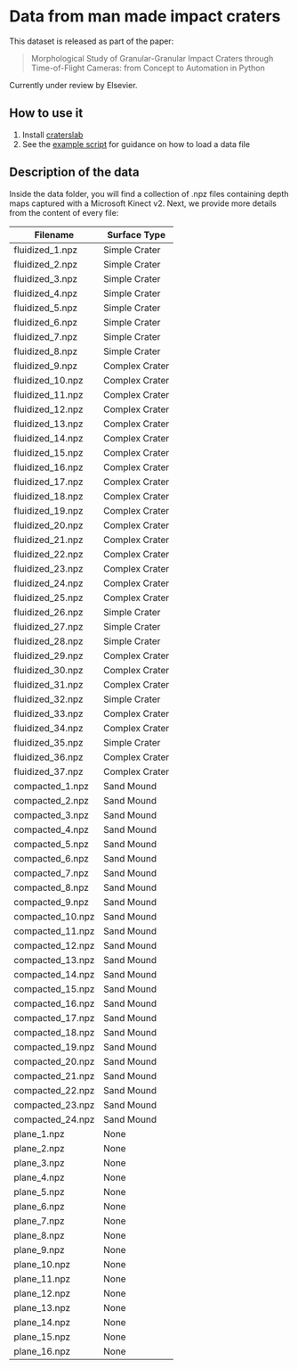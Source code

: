 # Data from man made impact craters 

This dataset is released as part of the paper:

> Morphological Study of Granular-Granular Impact Craters through Time-of-Flight 
> Cameras: from Concept to Automation in Python

Currently under review by Elsevier.

## How to use it

1. Install [craterslab](https://github.com/gvieralopez/craterslab)
2. See the [example script](test.py) for guidance on how to load a data file

## Description of the data

Inside the data folder, you will find a collection of .npz files containing 
depth maps captured with a Microsoft Kinect v2. Next, we provide more details 
from the content of every file:



| Filename         | Surface Type   |
| ---------------- | -------------- |
| fluidized_1.npz  | Simple Crater  |
| fluidized_2.npz  | Simple Crater  |
| fluidized_3.npz  | Simple Crater  |
| fluidized_4.npz  | Simple Crater  |
| fluidized_5.npz  | Simple Crater  |
| fluidized_6.npz  | Simple Crater  |
| fluidized_7.npz  | Simple Crater  |
| fluidized_8.npz  | Simple Crater  |
| fluidized_9.npz  | Complex Crater |
| fluidized_10.npz | Complex Crater |
| fluidized_11.npz | Complex Crater |
| fluidized_12.npz | Complex Crater |
| fluidized_13.npz | Complex Crater |
| fluidized_14.npz | Complex Crater |
| fluidized_15.npz | Complex Crater |
| fluidized_16.npz | Complex Crater |
| fluidized_17.npz | Complex Crater |
| fluidized_18.npz | Complex Crater |
| fluidized_19.npz | Complex Crater |
| fluidized_20.npz | Complex Crater |
| fluidized_21.npz | Complex Crater |
| fluidized_22.npz | Complex Crater |
| fluidized_23.npz | Complex Crater |
| fluidized_24.npz | Complex Crater |
| fluidized_25.npz | Complex Crater |
| fluidized_26.npz | Simple Crater  |
| fluidized_27.npz | Simple Crater  |
| fluidized_28.npz | Simple Crater  |
| fluidized_29.npz | Complex Crater |
| fluidized_30.npz | Complex Crater |
| fluidized_31.npz | Complex Crater |
| fluidized_32.npz | Simple Crater  |
| fluidized_33.npz | Complex Crater |
| fluidized_34.npz | Complex Crater |
| fluidized_35.npz | Simple Crater  |
| fluidized_36.npz | Complex Crater |
| fluidized_37.npz | Complex Crater |
| compacted_1.npz  | Sand Mound     |
| compacted_2.npz  | Sand Mound     |
| compacted_3.npz  | Sand Mound     |
| compacted_4.npz  | Sand Mound     |
| compacted_5.npz  | Sand Mound     |
| compacted_6.npz  | Sand Mound     |
| compacted_7.npz  | Sand Mound     |
| compacted_8.npz  | Sand Mound     |
| compacted_9.npz  | Sand Mound     |
| compacted_10.npz | Sand Mound     |
| compacted_11.npz | Sand Mound     |
| compacted_12.npz | Sand Mound     |
| compacted_13.npz | Sand Mound     |
| compacted_14.npz | Sand Mound     |
| compacted_15.npz | Sand Mound     |
| compacted_16.npz | Sand Mound     |
| compacted_17.npz | Sand Mound     |
| compacted_18.npz | Sand Mound     |
| compacted_19.npz | Sand Mound     |
| compacted_20.npz | Sand Mound     |
| compacted_21.npz | Sand Mound     |
| compacted_22.npz | Sand Mound     |
| compacted_23.npz | Sand Mound     |
| compacted_24.npz | Sand Mound     |
| plane_1.npz      | None           |
| plane_2.npz      | None           |
| plane_3.npz      | None           |
| plane_4.npz      | None           |
| plane_5.npz      | None           |
| plane_6.npz      | None           |
| plane_7.npz      | None           |
| plane_8.npz      | None           |
| plane_9.npz      | None           |
| plane_10.npz     | None           |
| plane_11.npz     | None           |
| plane_12.npz     | None           |
| plane_13.npz     | None           |
| plane_14.npz     | None           |
| plane_15.npz     | None           |
| plane_16.npz     | None           |

